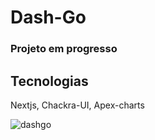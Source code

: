 # Dash-Go

### Projeto em progresso

## Tecnologias
Nextjs, Chackra-UI, Apex-charts

![dashgo](https://user-images.githubusercontent.com/54228659/221972253-3bc1aea1-3b53-4aa4-b330-4f152db597e9.png)
